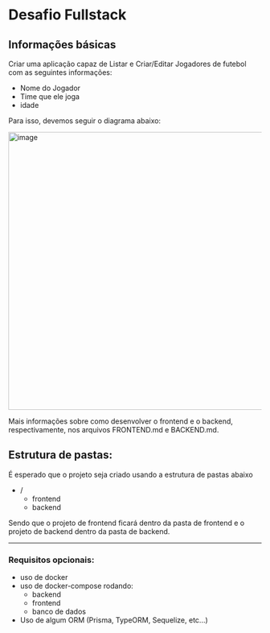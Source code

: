 # Desafio Fullstack

## Informações básicas

Criar uma aplicação capaz de Listar e Criar/Editar Jogadores de futebol com as seguintes informações:  
- Nome do Jogador
- Time que ele joga
- idade

Para isso, devemos seguir o diagrama abaixo:

<img width="552" alt="image" src="https://user-images.githubusercontent.com/69265280/166810448-6c5f1768-d7a3-420a-9bad-901cc9187daa.png">

Mais informações sobre como desenvolver o frontend e o backend, respectivamente, nos arquivos FRONTEND.md e BACKEND.md.

## Estrutura de pastas:
É esperado que o projeto seja criado usando a estrutura de pastas abaixo
- /
  - frontend
  - backend

Sendo que o projeto de frontend ficará dentro da pasta de frontend e o projeto de backend dentro da pasta de backend.

---

### Requisitos opcionais:
* uso de docker
* uso de docker-compose rodando:
  * backend
  * frontend
  * banco de dados
* Uso de algum ORM (Prisma, TypeORM, Sequelize, etc...)
